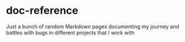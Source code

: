# doc-reference
Just a bunch of random Markdown pages documenting my journey and battles with bugs in different projects that I work with
